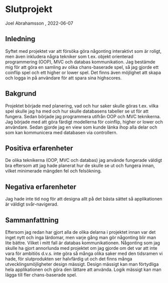 # Slutprojekt

Joel Abrahamsson , 2022-06-07

## Inledning

Syftet med projektet var att försöka göra någonting interaktivt som är roligt, men även inkludera några tekniker som t.ex. objekt orienterad programmering (OOP), MVC och databas kommunikation. Jag bestämde mig för att göra en samling av olika chans-baserade spel, så jag gjorde ett coinflip spel och ett higher or lower spel. Det finns även möjlighet att skapa och logga in på användare för att spara sina highscores.

## Bakgrund

Projektet började med planering, vad och hur saker skulle göras t.ex. vilka spel skulle jag ha med och hur skulle databasens tabeller se ut för att fungera. Sedan började jag programmera utifrån OOP och MVC teknikerna. Jag började med att göra färdigt modellerna för coinflip, higher or lower och användare. Sedan gjorde jag en view som kunde länka ihop alla delar och som kan kommunicera med databasen via controllern.

## Positiva erfarenheter

De olika teknikerna (OOP, MVC och databas) jag använde fungerade väldigt bra eftersom att jag hade planerat hur de skulle se ut och fungera innan, vilket minimerade mängden fel och felsökning.

## Negativa erfarenheter

Jag hade inte tid nog för att designa allt på det bästa sättet så applikationen är väldigt svår-navigerad.

## Sammanfattning

Eftersom jag redan har gjort alla de olika delarna i projektet innan var det inget nytt och inga lärdomar, men varje gång man gör någonting blir man lite bättre. Vilket i mitt fall är databas kommunikationen. Någonting som jag skulle ha gjort annorlunda med projektet om jag gjorde om det var att inte vara för ambitiös d.v.s. inte göra så många olika saker med den tidsramen vi hade, för slutprodukten ser halvfärdig ut och det finns många utvecklingsmöjligheter design mässigt. Design mässigt kan man förtydliga hela applikationen och göra den lättare att använda. Logik mässigt kan man lägga till fler chans-baserade spel.
